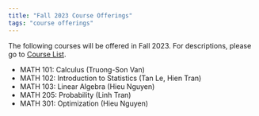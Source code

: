 ```yaml
---
title: "Fall 2023 Course Offerings"
tags: "course offerings"
---
```

The following courses will be offered in Fall 2023. 
For descriptions, please go to [Course List](/course-list/).

- MATH 101: Calculus (Truong-Son Van)
- MATH 102: Introduction to Statistics (Tan Le, Hien Tran)
- MATH 103: Linear Algebra (Hieu Nguyen)
- MATH 205: Probability (Linh Tran)
- MATH 301: Optimization (Hieu Nguyen)
